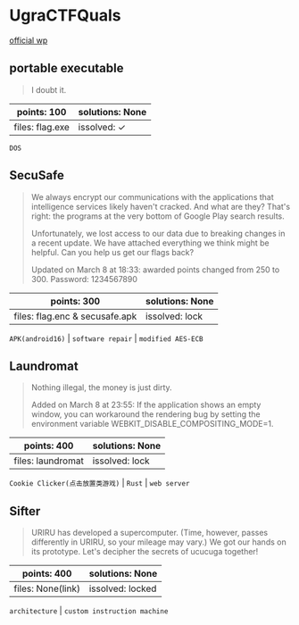 ﻿# UgraCTFQuals

[official wp](https://github.com/teamteamdev/ugractf-2025-quals)

## portable executable

> I doubt it.

| points: 100 | solutions: None |
|-------|-------|
| files: flag.exe | issolved: ✓ |

`DOS`

## SecuSafe

> We always encrypt our communications with the applications that intelligence services likely haven't cracked. And what are they? That's right: the programs at the very bottom of Google Play search results.
> 
> Unfortunately, we lost access to our data due to breaking changes in a recent update. We have attached everything we think might be helpful. Can you help us get our flags back?
> 
> Updated on March 8 at 18:33: awarded points changed from 250 to 300.
> Password: 1234567890

| points: 300 | solutions: None |
|-------|-------|
| files: flag.enc & secusafe.apk | issolved: lock |

`APK(android16)` | `software repair` | `modified AES-ECB`

## Laundromat

> Nothing illegal, the money is just dirty.
> 
> Added on March 8 at 23:55: If the application shows an empty window, you can workaround the rendering bug by setting the environment variable WEBKIT_DISABLE_COMPOSITING_MODE=1.

| points: 400 | solutions: None |
|-------|-------|
| files: laundromat | issolved: lock |

`Cookie Clicker(点击放置类游戏)` | `Rust` | `web server`

## Sifter

> URIRU has developed a supercomputer. (Time, however, passes differently in URIRU, so your mileage may vary.) We got our hands on its prototype. Let's decipher the secrets of ucucuga together!

| points: 400 | solutions: None |
|-------|-------|
| files: None(link) | issolved: locked |

`architecture` | `custom instruction machine`

